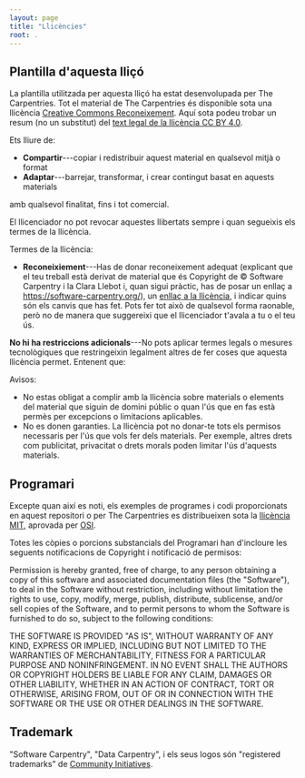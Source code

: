 ```yaml
---
layout: page
title: "Llicències"
root: .
---
```



## Plantilla d'aquesta lliçó

La plantilla utilitzada per aquesta lliçó ha estat desenvolupada per 
The Carpentries. Tot el material de The Carpentries és disponible sota 
una llicència [Creative Commons Reconeixement][cc-by-human]. Aquí sota podeu trobar
un resum (no un substitut) del [text legal de la llicència CC BY 4.0][cc-by-legal].

Ets lliure de:

* **Compartir**---copiar i redistribuir aquest material en qualsevol mitjà o format
* **Adaptar**---barrejar, transformar, i crear contingut basat en aquests materials

amb qualsevol finalitat, fins i tot comercial. 

El llicenciador no pot revocar aquestes llibertats sempre i quan segueixis els termes
de la llicència. 

Termes de la llicència:

* **Reconeixiement**---Has de donar reconeixement adequat (explicant que
  el teu treball està derivat de material que és Copyright de © Software
  Carpentry i la Clara Llebot i, quan sigui pràctic, has de posar un enllaç a
  https://software-carpentry.org/), un [enllaç a la llicència][cc-by-human],
  i indicar quins són els canvis que has fet. Pots fer tot això de qualsevol
  forma raonable, però no de manera que suggereixi que el llicenciador t'avala
  a tu o el teu ús.

**No hi ha restriccions adicionals**---No pots aplicar termes legals o mesures
tecnològiques que restringeixin legalment altres de fer coses que aquesta llicència
permet.  Entenent que:

Avisos:

* No estas obligat a complir amb la llicència sobre materials o elements
  del material que siguin de domini públic o quan l'ús que en fas està
  permès per excepcions o limitacions aplicables.
* No es donen garanties. La llicència pot no donar-te tots els permisos 
  necessaris per l'ús que vols fer dels materials. Per exemple, altres drets
  com publicitat, privacitat o drets morals poden limitar l'ús d'aquests materials. 

## Programari

Excepte quan així es noti, els exemples de programes i codi proporcionats
en aquest repositori o per The Carpentries es distribueixen sota la
[llicència MIT][mit-license], aprovada per [OSI][osi].

Totes les còpies o porcions substancials del Programari han d'incloure
les seguents notificacions de Copyright i notificació de permisos:

Permission is hereby granted, free of charge, to any person obtaining
a copy of this software and associated documentation files (the
"Software"), to deal in the Software without restriction, including
without limitation the rights to use, copy, modify, merge, publish,
distribute, sublicense, and/or sell copies of the Software, and to
permit persons to whom the Software is furnished to do so, subject to
the following conditions:

THE SOFTWARE IS PROVIDED "AS IS", WITHOUT WARRANTY OF ANY KIND,
EXPRESS OR IMPLIED, INCLUDING BUT NOT LIMITED TO THE WARRANTIES OF
MERCHANTABILITY, FITNESS FOR A PARTICULAR PURPOSE AND
NONINFRINGEMENT. IN NO EVENT SHALL THE AUTHORS OR COPYRIGHT HOLDERS BE
LIABLE FOR ANY CLAIM, DAMAGES OR OTHER LIABILITY, WHETHER IN AN ACTION
OF CONTRACT, TORT OR OTHERWISE, ARISING FROM, OUT OF OR IN CONNECTION
WITH THE SOFTWARE OR THE USE OR OTHER DEALINGS IN THE SOFTWARE.

## Trademark

"Software Carpentry", "Data Carpentry", i els seus logos són
"registered trademarks" de [Community Initiatives][CI].

[cc-by-human]: https://creativecommons.org/licenses/by/4.0/
[cc-by-legal]: https://creativecommons.org/licenses/by/4.0/legalcode
[mit-license]: https://opensource.org/licenses/mit-license.html
[ci]: http://communityin.org/
[osi]: https://opensource.org
